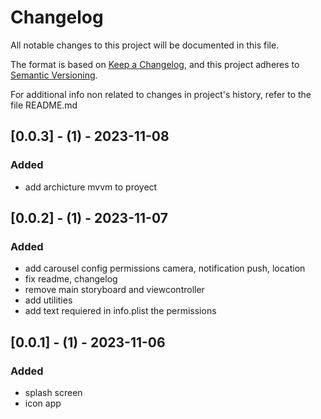 # Changelog

All notable changes to this project will be documented in this file.

The format is based on [Keep a Changelog](https://keepachangelog.com/en/1.0.0/),
and this project adheres to [Semantic Versioning](https://semver.org/spec/v2.0.0.html).

For additional info non related to changes in project's history, refer to the file README.md

## [0.0.3] - (1) - 2023-11-08
### Added
- add archicture mvvm to proyect

## [0.0.2] - (1) - 2023-11-07
### Added
- add carousel config permissions camera, notification push, location
- fix readme, changelog
- remove main storyboard and viewcontroller
- add utilities
- add text requiered in info.plist the permissions

## [0.0.1] - (1) - 2023-11-06
### Added
- splash screen
- icon app
